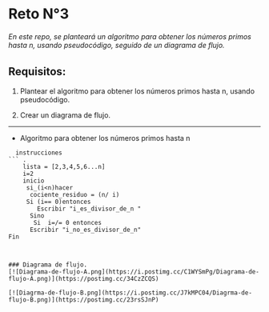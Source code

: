 # Reto N°3
###### <p> En este repo, se planteará un algoritmo para obtener los números primos hasta n, usando pseudocódigo, seguido de un diagrama de flujo.

## Requisitos:
1.  Plantear el algoritmo para obtener los números primos hasta n, usando pseudocódigo.

2.  Crear un diagrama de flujo.


------------
- Algoritmo para obtener los números primos hasta n

```pseudocode
  instrucciones
``` .
    lista = [2,3,4,5,6...n]
	i=2
	inicio
	 si_(i<n)hacer
	  cociente_residuo = (n/ i)
     Si (i== 0)entonces
        Escribir "i_es_divisor_de_n "
      Sino
       Si  i=/= 0 entonces
      Escribir "i_no_es_divisor_de_n"
Fin



### Diagrama de flujo.
[![Diagrama-de-flujo-A.png](https://i.postimg.cc/C1WYSmPg/Diagrama-de-flujo-A.png)](https://postimg.cc/34CzZCQS)

[![Diagrma-de-flujo-B.png](https://i.postimg.cc/J7kMPC04/Diagrma-de-flujo-B.png)](https://postimg.cc/23rsSJnP)
